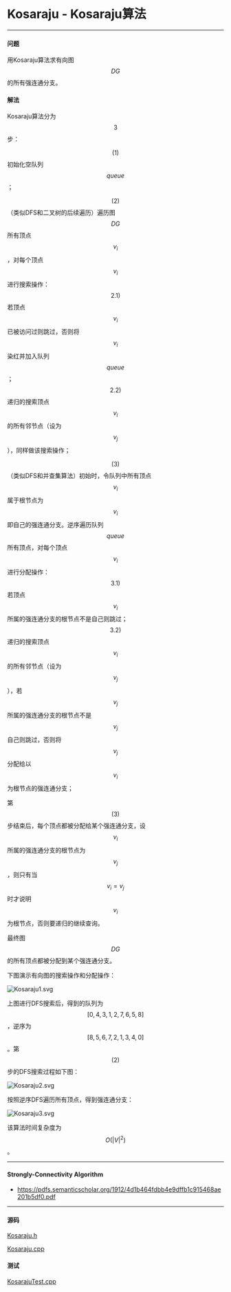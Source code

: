 <script type="text/javascript" src="https://cdnjs.cloudflare.com/ajax/libs/mathjax/2.7.1/MathJax.js?config=TeX-AMS-MML_HTMLorMML"></script>

# Kosaraju - Kosaraju算法

--------

#### 问题

用Kosaraju算法求有向图$$ DG $$的所有强连通分支。

#### 解法

Kosaraju算法分为$$ 3 $$步：

$$ (1) $$ 初始化空队列$$ queue $$；

$$ (2) $$ （类似DFS和二叉树的后续遍历）遍历图$$ DG $$所有顶点$$ v_i $$，对每个顶点$$ v_i $$进行搜索操作：$$ 2.1) $$ 若顶点$$ v_i $$已被访问过则跳过，否则将$$ v_i $$染红并加入队列$$ queue $$；$$ 2.2) $$ 递归的搜索顶点$$ v_i $$的所有邻节点（设为$$ v_j $$），同样做该搜索操作；

$$ (3) $$ （类似DFS和并查集算法）初始时，令队列中所有顶点$$ v_i $$属于根节点为$$ v_i $$即自己的强连通分支。逆序遍历队列$$ queue $$所有顶点，对每个顶点$$ v_i $$进行分配操作：$$ 3.1) $$ 若顶点$$ v_i $$所属的强连通分支的根节点不是自己则跳过；$$ 3.2) $$ 递归的搜索顶点$$ v_i $$的所有邻节点（设为$$ v_j $$），若$$ v_j $$所属的强连通分支的根节点不是$$ v_j $$自己则跳过，否则将$$ v_j $$分配给以$$ v_i $$为根节点的强连通分支；

第$$ (3) $$步结束后，每个顶点都被分配给某个强连通分支，设$$ v_i $$所属的强连通分支的根节点为$$ v_j $$，则只有当$$ v_i = v_j $$时才说明$$ v_i $$为根节点，否则要递归的继续查询。

最终图$$ DG $$的所有顶点都被分配到某个强连通分支。

下图演示有向图的搜索操作和分配操作：

![Kosaraju1.svg](../res/Kosaraju1.svg)

上图进行DFS搜索后，得到的队列为$$ [0, 4, 3, 1, 2, 7, 6, 5, 8] $$，逆序为$$ [8, 5, 6, 7, 2, 1, 3, 4, 0] $$。第$$ (2) $$步的DFS搜索过程如下图：

![Kosaraju2.svg](../res/Kosaraju2.svg)

按照逆序DFS遍历所有顶点，得到强连通分支：

![Kosaraju3.svg](../res/Kosaraju3.svg)

该算法时间复杂度为$$ O(|V|^2) $$。

--------

#### Strongly-Connectivity Algorithm

* https://pdfs.semanticscholar.org/1912/4d1b464fdbb4e9dffb1c915468ae201b5df0.pdf

--------

#### 源码

[Kosaraju.h](https://github.com/linrongbin16/Way-to-Algorithm/blob/master/src/GraphTheory/Connectivity/Kosaraju.h)

[Kosaraju.cpp](https://github.com/linrongbin16/Way-to-Algorithm/blob/master/src/GraphTheory/Connectivity/Kosaraju.cpp)

#### 测试

[KosarajuTest.cpp](https://github.com/linrongbin16/Way-to-Algorithm/blob/master/src/GraphTheory/Connectivity/KosarajuTest.cpp)
